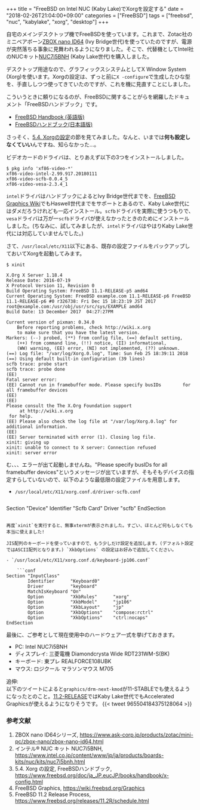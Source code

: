 +++
title = "FreeBSD on Intel NUC (Kaby Lake)でXorgを設定する"
date = "2018-02-26T21:04:00+09:00"
categories = ["FreeBSD"]
tags = ["freebsd", "nuc", "kabylake", "xorg", "desktop"]
+++

自宅のメインデスクトップ機でFreeBSDを使っています。これまで、Zotac社のミニベアボーン[ZBOX nano ID64](https://www.ask-corp.jp/products/zotac/mini-pc/zbox-nano/zbox-nano-id64.html) (Ivy Bridge世代)を使っていたのですが、電源が突然落ちる事象に見舞われるようになりました。そこで、代替機としてIntel社のNUCキット[NUC7i5BNH](https://www.intel.co.jp/content/www/jp/ja/products/boards-kits/nuc/kits/nuc7i5bnh.html) (Kaby Lake世代)を購入しました。

デスクトップ用途なので、グラフィックスシステムとしてX Window System (Xorg)を使います。Xorgの設定は、ずっと前に`X -configure`で生成したひな型を、手直ししつつ使ってきていたのですが、これを機に見直すことにしました。

こういうときに頼りになるのが、FreeBSDに関することがらを網羅したドキュメント「FreeBSDハンドブック」です。

- [FreeBSD Handbook (英語版)](https://www.freebsd.org/doc/handbook/)
- [FreeBSDハンドブック(日本語版)](https://www.freebsd.org/doc/ja_JP.eucJP/books/handbook/)

さっそく、[5.4. Xorgの設定](https://www.freebsd.org/doc/ja_JP.eucJP/books/handbook/x-config.html)の節を見てみました。なんと、いまでは**何も設定しなくていい**んですね、知らなかった…。

ビデオカードのドライバは、とりあえず以下の3つをインストールしました。

```shell-session
$ pkg info 'xf86-video-*'
xf86-video-intel-2.99.917.20180111
xf86-video-scfb-0.0.4_5
xf86-video-vesa-2.3.4_1
```

`intel`ドライバはハンドブックによるとIvy Bridge世代までを、[FreeBSD Graphics Wiki](https://wiki.freebsd.org/Graphics)でもHaswell世代までをサポートとあるので、Kaby Lake世代にはダメだろうけれども一応インストール。`scfb`ドライバを実際に使うつもりで、`vesa`ドライバは万が一`scfb`ドライバが使えなかったときのためにインストールしました。(ちなみに、試してみましたが、`intel`ドライバはやはりKaby Lake世代には対応していませんでした。)

さて、`/usr/local/etc/X11`以下にある、既存の設定ファイルをバックアップしておいてXorgを起動してみます。

```shell-session
$ xinit

X.Org X Server 1.18.4
Release Date: 2016-07-19
X Protocol Version 11, Revision 0
Build Operating System: FreeBSD 11.1-RELEASE-p5 amd64 
Current Operating System: FreeBSD example.com 11.1-RELEASE-p6 FreeBSD 11.1-RELEASE-p6 #0 r326738: Fri Dec 15 18:23:19 JST 2017     root@example.com:/usr/obj/usr/src/sys/EXAMPLE amd64
Build Date: 13 December 2017  04:27:27PM
 
Current version of pixman: 0.34.0
	Before reporting problems, check http://wiki.x.org
	to make sure that you have the latest version.
Markers: (--) probed, (**) from config file, (==) default setting,
	(++) from command line, (!!) notice, (II) informational,
	(WW) warning, (EE) error, (NI) not implemented, (??) unknown.
(==) Log file: "/var/log/Xorg.0.log", Time: Sun Feb 25 18:39:11 2018
(==) Using default built-in configuration (39 lines)
scfb trace: probe start
scfb trace: probe done
(EE) 
Fatal server error:
(EE) Cannot run in framebuffer mode. Please specify busIDs        for all framebuffer devices
(EE) 
(EE) 
Please consult the The X.Org Foundation support 
	 at http://wiki.x.org
 for help. 
(EE) Please also check the log file at "/var/log/Xorg.0.log" for additional information.
(EE) 
(EE) Server terminated with error (1). Closing log file.
xinit: giving up
xinit: unable to connect to X server: Connection refused
xinit: server error
```

む、、、エラーが出て起動しませんね。"Please specify busIDs for all framebuffer devices"というメッセージが出ていますが、そもそもデバイスの指定すらしていないので、以下のような最低限の設定ファイルを用意します。

- `/usr/local/etc/X11/xorg.conf.d/driver-scfb.conf`

    ```conf
Section "Device"
        Identifier      "Scfb Card"
        Driver          "scfb"
EndSection
```

再度`xinit`を実行すると、無事xtermが表示されました。すごい、ほとんど何もしなくても本当に使えました!

JIS配列のキーボードを使っていますので、もう少しだけ設定を追加します。(デフォルト設定ではASCII配列となります。) `XkbOptions` の設定はお好みで追加してください。

- `/usr/local/etc/X11/xorg.conf.d/keyboard-jp106.conf`

    ```conf
Section "InputClass"
        Identifier      "Keyboard0"
        Driver          "keyboard"
        MatchIsKeyboard "On"
        Option          "XkbRules"      "xorg"
        Option          "XkbModel"      "jp106"
        Option          "XkbLayout"     "jp"
        Option          "XkbOptions"    "compose:rctrl"
        Option          "XkbOptions"    "ctrl:nocaps"
EndSection
```

最後に、ご参考として現在使用中のハードウェア一式を挙げておきます。

- PC: Intel NUC7i5BNH
- ディスプレイ: 三菱電機 Diamondcrysta Wide RDT231WM-S(BK)
- キーボード: 東プレ REALFORCE108UBK
- マウス: ロジクール マラソンマウス M705

追伸:  
以下のツイートによると`graphics/drm-next-kmod`が11-STABLEでも使えるようになったとのこと。[11.2-RELEASE](https://www.freebsd.org/releases/11.2R/schedule.html)ではKaby Lake世代でもAccelerated Graphicsが使えるようになりそうです。
{{< tweet 965504184375128064 >}}

### 参考文献
1. ZBOX nano ID64シリーズ, https://www.ask-corp.jp/products/zotac/mini-pc/zbox-nano/zbox-nano-id64.html
1. インテル® NUC キット NUC7i5BNH, https://www.intel.co.jp/content/www/jp/ja/products/boards-kits/nuc/kits/nuc7i5bnh.html
1. 5.4. Xorg の設定, FreeBSDハンドブック, https://www.freebsd.org/doc/ja_JP.eucJP/books/handbook/x-config.html
1. FreeBSD Graphics, https://wiki.freebsd.org/Graphics
1. FreeBSD 11.2 Release Process, https://www.freebsd.org/releases/11.2R/schedule.html
